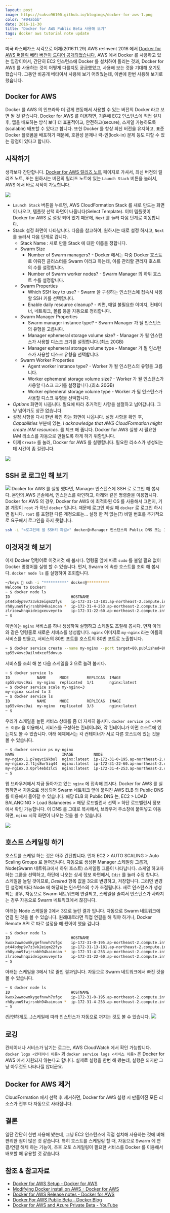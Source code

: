 ```yaml
---
layout: post
image: https://sukso96100.github.io/blogimgs/docker-for-aws-1.png
color: "#04abbb"
date: 2016-11-30
title: "Docker for AWS Public Beta 사용해 보기"
tags: docker aws tutorial note update
---
```

미국 라스베가스 시각으로 어제(2016.11.29) AWS re:Invent 2016 에서 [Docker for AWS 퍼블릭 베타 버전이 드디어 공개되었습니다.](https://blog.docker.com/2016/11/docker-aws-public-beta/) AWS 에서 Docker 를 사용하고 있는 입장이여서, 간단히 EC2 인스턴스에 Docker 를 설치하여 돌리는 것과, Docker for AWS 를 사용하는 것이 어떻게 다를지도 궁금했었고, 사용해 보는 것을 기대해 오기도 했습니다. 그동안 비공개 베타여서 사용해 보기 어려웠는데, 이번에 한번 사용해 보기로 했습니다.

## Docker for AWS
Docker 를 AWS 의 인프라와 더 깊게 연동해서 사용할 수 있는 버전의 Docker 라고 보면 될 것 같습니다. Docker for AWS 를 이용하면, 기존에 EC2 인스턴스에 직접 설치 후, 앱을 배포하는 방식 보다 더 효율적이고, 안전하고(secure), 스케일 가능하도록(scalable) 배포할 수 있다고 합니다. 또한 Docker 를 항상 최신 버전을 유지하고, 표준 Docker 플랫폼을 배포하기 때문에, 호환성 문제나 락-인(lock-in) 문제 등도 피할 수 있는 장점이 있다고 합니다.

## 시작하기
생각보다 간단합니다. [Docker for AWS 릴리즈 노트](https://beta.docker.com/docs/aws/release-notes/) 페이지로 가셔서, 최신 버전의 릴리즈 노트, 또는 원하시는 버전의 릴리즈 노트에 있는 `Launch Stack` 버튼을 눌러서, AWS 에서 바로 시작이 가능합니다.

![](/blogimgs/docker-for-aws-2.png)

- `Launch Stack` 버튼을 누르면, AWS CloudFormation Stack 를 새로 만드는 화면이 나오고, 템플릿 선택 화면이 나옵니다(Select Template). 이미 템플릿이 Docker for AWS 로 설정 되어 있기 때문에, `Next` 를 눌러 다음 단계로 이동합니다.
- Stack 설정 화면이 나타납니다. 다음을 참고하여, 원하시는 대로 설정 하시고, `Next` 를 눌러서 다음 단계로 갑니다.
  - Stack Name : 새로 만들 Stack 에 대한 이름을 정합니다.
  - Swarm Size
    - Number of Swarm managers? - Docker 에서는 다중 Docker 호스트로 이뤄진 클러스터를 Swarm 이라고 하는데, 이를 관리할 관리자 호스트의 수를 설정합니다.
    - Number of Swarm worker nodes? - Swarm Manager 의 하위 호스트 수를 설정합니다.
  - Swarm Properties
    - Which SSH key to use? - Swarm 을 구성하는 인스턴스에 접속시 사용할 SSH 키를 선택합니다.
    - Enable daily resource cleanup? - 켜면, 매일 불필요한 이미지, 컨테이너, 네트워크, 볼륨 등을 자동으로 정리합니다.
  - Swarm Manager Properties
    - Swarm manager instance type? - Swarm Manager 가 될 인스턴스의 유형을 고릅니다.
    - Manager ephemeral storage volume size? - Manager 가 될 인스턴스가 사용할 디스크 크기를 설정합니다.(최소 20GB)
    - Manager ephemeral storage volume type - Manager 가 될 인스턴스가 사용할 디스크 유형을 선택합니다.
  - Swarm Worker Properties
    - Agent worker instance type? - Worker 가 될 인스턴스의 유형을 고릅니다.
    - Worker ephemeral storage volume size? - Worker 가 될 인스턴스가 사용할 디스크 크기를 설정합니다.(최소 20GB)
    - Worker ephemeral storage volume type - Worker 가 될 인스턴스가 사용할 디스크 유형을 선택합니다.
- *Options* 화면이 나옵니다. 필요에 따라 추거적인 사항을 설절하고 넘어갑니다. 그냥 넘어가도 상관 없습니다.
- 설정 사항을 다시 한번 확인 하는 화면이 나옵니다. 설정 사항을 확인 후, *Capabilities* 부분에 있는, *I acknowledge that AWS CloudFormation might create IAM resources.* 를 체크 해 줍니다. Docker for AWS 실행 시 필요한 IAM 리소스를 자동으로 만들도록 하게 하기 위함입니다.
- 이제 `Create` 를 눌러, Docker for AWS 를 실행합니다. 필요한 리소스가 생성되는데 시간이 좀 걸립니다.

![](/blogimgs/docker-for-aws-3.png)

## SSH 로 로그인 해 보기
![](/blogimgs/docker-for-aws-4.png)
Docker for AWS 를 실행 했다면, Manager 인스턴스에 SSH 로 로그인 해 봅시다. 본인의 AWS 콘솔에서, 인스턴스를 확인하고, 아래와 같은 명령줄을 이용합니다.
Docker for AWS 의 경우, Docker for AWS 에 최적화된 OS 를 사용해서 그런지, 기본 계정이 `root` 가 아닌 `docker` 입니다.
때문에 로그인 하실 때 `docker` 로 로그인 하시면 됩니다. `root` 를 포함한 다른 계정으로는... 설정 한 적 없는(?) 비밀 번호를 추가적으로 요구해서 로그인을 하지 못합니다.

```bash
ssh -i "<로그인에 쓸 SSH키 파일>" docker@<Manager 인스턴스의 Public DNS 또는 고정IP>
```

## 이것저것 해 보기

이제 Docker 명령어로 이것저것 해 봅시다. 명령줄 앞에 따로 `sudo` 를 불일 필요 없이 Docker 명령어를 실행 할 수 있습니다. 먼저, Swarm 에 속한 호스트를 조회 해 봅시다. `docker node ls` 를 실행하여 조회합니다.

```bash
~/keys  ssh -i "**********" docker@**********
Welcome to Docker!
~ $ docker node ls
ID                           HOSTNAME                                         STATUS  AVAILABILITY  MANAGER STATUS
pt44bdyp9v7z3vk2eiqm22fys    ip-172-31-13-181.ap-northeast-2.compute.internal  Ready   Active        
rh8yuno9fwjrsnbh94kaimcan *  ip-172-31-4-253.ap-northeast-2.compute.internal   Ready   Active        Leader
zlrioewhnqxideigxeuveynto    ip-172-31-22-60.ap-northeast-2.compute.internal   Ready   Active           
~ $
```

이번에는 `nginx` 서비스를 하나 생성하여 실행하고 스케일도 조절해 봅시다. 먼저 아래와 같은 명령줄로 새로운 서비스를 생성합니다. `nginx` 이미지로 `my-nginx` 라는 이름의 서비스를 만들고, 서비스의 80번 포트를 호스트의 80번 포트로 노출합니다.

```bash
~ $ docker service create --name my-nginx --port target=80,published=80 nginx
sp55v4xvc9ailndxcef5dovus
```

서비스를 조회 해 본 다음 스케일을 3 으로 늘려 봅시다.

```bash
~ $ docker service ls
ID            NAME      MODE        REPLICAS  IMAGE
sp55v4xvc9ai  my-nginx  replicated  1/1       nginx:latest
~ $ docker service scale my-nginx=3
my-nginx scaled to 3
~ $ docker service ls
ID            NAME      MODE        REPLICAS  IMAGE
sp55v4xvc9ai  my-nginx  replicated  3/3       nginx:latest
~ $
```

우리가 스케일을 늘린 서비스 상태를 좀 더 자세히 봅시다. `docker service ps <서비스 이름>` 을 이용해서, 서비스를 구성하는 컨테이너와, 각 컨테이너가 어떤 호스트에 있는지도 볼 수 있습니다. 아래 예제에서는 각 컨테이너가 서로 다른 호스트에 있는 것을 볼 수 있습니다.

```bash
~ $ docker service ps my-nginx
NAME                     IMAGE         NODE                                             DESIRED STATE  CURRENT STATE          ERROR  PORTS
my-nginx.1.p7aqyci9kbul  nginx:latest  ip-172-31-0-195.ap-northeast-2.compute.internal  Running        Running 4 minutes ago         
my-nginx.2.f1js8wr5iq44  nginx:latest  ip-172-31-22-60.ap-northeast-2.compute.internal  Running        Running 2 minutes ago         
my-nginx.3.0prl4ebdzlc5  nginx:latest  ip-172-31-4-253.ap-northeast-2.compute.internal  Running        Running 2 minutes ago         
~ $
```

웹 브라우저에서 지금 돌아가고 있는 `nginx` 에 접속해 봅시다. Docker for AWS 를 실행하면서 자동으로 생성되어 Swarm 네트워크 앞에 붙여진 AWS ELB 의 Public DNS 를 이용해서 들어갈 수 있습니다. 해당 ELB 의 Public DNS 는, EC2 > LOAD BALANCING > Load Balanceres > 해당 로드벨런서 선택 > 하단 로드벨런서 정보 에서 확인 가능합니다. 이 DNS 를 그대로 복사해서, 브라우저 주소창에 붙여넣고 이동하면, `nginx` 시작 화면이 나오는 것을 볼 수 있습니다.

![](/blogimgs/docker-for-aws-5.png)

## 호스트 스케일링 하기
호스트를 스케일 하는 것은 아주 간단합니다. 먼저 EC2 > AUTO SCALING > Auto Scaling Groups 로 들어갑니다. 자동으로 생성된 Manager 스케일링 그룹과, Node(Swarm 네트워크에서 하위 호스트) 스케일링 그룹이 나타납니다. 스케일 하고자 하는 그룹을 선택하고, 하단에 나오는 상세 정보 화면에서, `Edit` 를 눌러 수정 합니다. 스케일을 늘릴 것이므로, *Desired* 항목 값을 3으로 변경하고, 저장합니다. 그러면 변경된 설정에 따라 Node 에 해당되는 인스턴스의 수가 조절됩니다. 새로 인스턴스가 생성되는 경우, 자동으로 Swarm 네트워크에 연결되고, 스케일을 줄여서 인스턴스가 사라지는 경우 자동으로 Swarm 네트워크에서 끊김니다.

아래는 Node 스케일을 2에서 3으로 늘린 결과 입니다. 자동으로 Swarm 네트워크에 연결 된 것을 볼 수 있습니다. 원래대로라면 직접 연결을 해 줘야 하거나, Docker Remote API 로 따로 설정을 해 줬어야 했을 겁니다.

```bash
~ $ docker node ls
ID                           HOSTNAME                                          STATUS  AVAILABILITY  MANAGER STATUS
kwxx2wwmowmkygefnvwh7xfgx    ip-172-31-0-195.ap-northeast-2.compute.internal   Ready   Active        
pt44bdyp9v7z3vk2eiqm22fys    ip-172-31-13-181.ap-northeast-2.compute.internal  Ready   Active        
rh8yuno9fwjrsnbh94kaimcan *  ip-172-31-4-253.ap-northeast-2.compute.internal   Ready   Active        Leader
zlrioewhnqxideigxeuveynto    ip-172-31-22-60.ap-northeast-2.compute.internal   Ready   Active        
~ $
```

아래는 스케일을 3에서 1로 줄인 결과입니다. 자동으로 Swarm 네트워크에서 빠진 것을 볼 수 있습니다.

```bash
~ $ docker node ls
ID                           HOSTNAME                                          STATUS  AVAILABILITY  MANAGER STATUS
kwxx2wwmowmkygefnvwh7xfgx    ip-172-31-0-195.ap-northeast-2.compute.internal   Ready   Active        
rh8yuno9fwjrsnbh94kaimcan *  ip-172-31-4-253.ap-northeast-2.compute.internal   Ready   Active        Leader
~ $
```

(당연하게도...)스케일에 따라 인스턴스가 자동으로 꺼지는 것도 볼 수 있습니다.
![](/blogimgs/docker-for-aws-6.png)

## 로깅
컨테이너나 서비스가 남기는 로그는, AWS CloudWatch 에서 확인 가능합니다. `docker logs <컨테이너 이름>` 과 `docker service logs <서비스 이름>` 은 Docker for AWS 에서 지원되지 않는다고 합니다. 실제로 실행을 한번 해 봤는데, 실행은 되지만 그냥 아무것도 나타나질 않더군요.

## Docker for AWS 제거
CloudFormation 에서 선택 후 제거하면, Docker for AWS 실행 시 만들어진 모든 리소스가 전부 다 자동으로 사라집니다.

## 결론
일단 간단히 한번 사용해 봤는데, 그냥 EC2 인스턴스에 직접 설치해 사용하는 것에 비해 편리한 점이 많은 것 같습니다. 특히 호스트를 스케일링 할 때, 자동으로 Swarm 에 연결/연결 해제 하는 기능이, 추후 오토 스케일링이 필요한 서비스를 Docker 를 이용해서 배포할 때 유용할 것 같습니다.

## 참조 & 참고자료
- [Docker for AWS Setup - Docker for AWS](https://beta.docker.com/docs/aws/)
- [Modifying Docker install on AWS - Docker for AWS](https://beta.docker.com/docs/aws/scaling/)
- [Docker for AWS Release notes - Docker for AWS](https://beta.docker.com/docs/aws/release-notes/)
- [Docker For AWS Public Beta - Docker Blog](https://blog.docker.com/2016/11/docker-aws-public-beta/)
- [Docker for AWS and Azure Private Beta - YouTube](https://www.youtube.com/watch?v=c-EHuF-e3oY)
